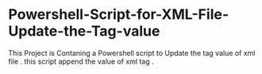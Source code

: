 # Powershell-Script-for-XML-File-Update-the-Tag-value
This Project is Contaning a Powershell script to Update the tag value of xml file . this script append the value of xml tag .

